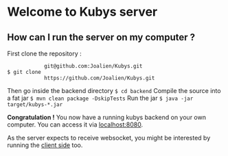 # Welcome to Kubys server

## How can I run the server on my computer ?

First clone the repository :
```
            git@github.com:Joalien/Kubys.git
$ git clone
            https://github.com/Joalien/Kubys.git
```
Then go inside the backend directory
```$ cd backend```
Compile the source into a fat jar
```$ mvn clean package -DskipTests```
Run the jar
```$ java -jar target/kubys-*.jar```

**Congratulation !** You now have a running kubys backend on your own computer. You can access it via [localhost:8080](localhost:8080).

As the server expects to receive websocket, you might be interested  by running the [client side](https://github.com/Joalien/Kubys/tree/master/front) too.

